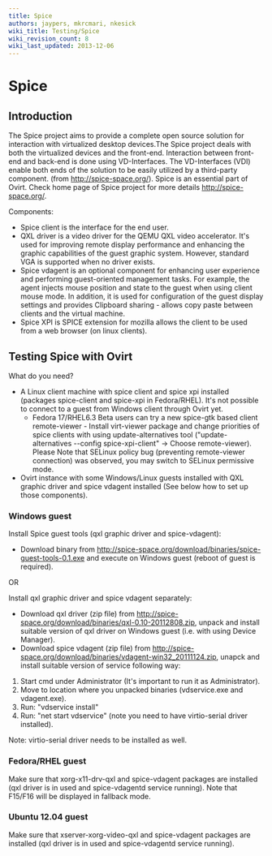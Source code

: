 ```yaml
---
title: Spice
authors: jaypers, mkrcmari, nkesick
wiki_title: Testing/Spice
wiki_revision_count: 8
wiki_last_updated: 2013-12-06
---
```


# Spice

## Introduction

The Spice project aims to provide a complete open source solution for interaction with virtualized desktop devices.The Spice project deals with both the virtualized devices and the front-end. Interaction between front-end and back-end is done using VD-Interfaces. The VD-Interfaces (VDI) enable both ends of the solution to be easily utilized by a third-party component. (from <http://spice-space.org/>). Spice is an essential part of Ovirt. Check home page of Spice project for more details <http://spice-space.org/>.

Components:

*   Spice client is the interface for the end user.
*   QXL driver is a video driver for the QEMU QXL video accelerator. It's used for improving remote display performance and enhancing the graphic capabilities of the guest graphic system. However, standard VGA is supported when no driver exists.
*   Spice vdagent is an optional component for enhancing user experience and performing guest-oriented management tasks. For example, the agent injects mouse position and state to the guest when using client mouse mode. In addition, it is used for configuration of the guest display settings and provides Clipboard sharing - allows copy paste between clients and the virtual machine.
*   Spice XPI is SPICE extension for mozilla allows the client to be used from a web browser (on linux clients).

## Testing Spice with Ovirt

What do you need?

*   A Linux client machine with spice client and spice xpi installed (packages spice-client and spice-xpi in Fedora/RHEL). It's not possible to connect to a guest from Windows client through Ovirt yet.
    -   Fedora 17/RHEL6.3 Beta users can try a new spice-gtk based client remote-viewer - Install virt-viewer package and change priorities of spice clients with using update-alternatives tool ("update-alternatives --config spice-xpi-client" -> Choose remote-viewer). Please Note that SELinux policy bug (preventing remote-viewer connection) was observed, you may switch to SELinux permissive mode.
*   Ovirt instance with some Windows/Linux guests installed with QXL graphic driver and spice vdagent installed (See below how to set up those components).

### Windows guest

Install Spice guest tools (qxl graphic driver and spice-vdagent):

*   Download binary from <http://spice-space.org/download/binaries/spice-guest-tools-0.1.exe> and execute on Windows guest (reboot of guest is required).

OR

Install qxl graphic driver and spice vdagent separately:

*   Download qxl driver (zip file) from <http://spice-space.org/download/binaries/qxl-0.10-20112808.zip>, unpack and install suitable version of qxl driver on Windows guest (i.e. with using Device Manager).
*   Download spice vdagent (zip file) from <http://spice-space.org/download/binaries/vdagent-win32_20111124.zip>, unapck and install suitable version of service following way:

1.  Start cmd under Administrator (It's important to run it as Administrator).
2.  Move to location where you unpacked binaries (vdservice.exe and vdagent.exe).
3.  Run: "vdservice install"
4.  Run: "net start vdservice" (note you need to have virtio-serial driver installed).

Note: virtio-serial driver needs to be installed as well.

### Fedora/RHEL guest

Make sure that xorg-x11-drv-qxl and spice-vdagent packages are installed (qxl driver is in used and spice-vdagentd service running). Note that F15/F16 will be displayed in fallback mode.

### Ubuntu 12.04 guest

Make sure that xserver-xorg-video-qxl and spice-vdagent packages are installed (qxl driver is in used and spice-vdagentd service running).

